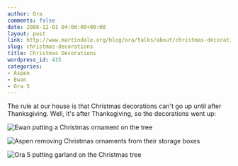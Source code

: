 ```yaml
---
author: Ora
comments: false
date: 2008-12-01 04:00:00+00:00
layout: post
link: http://www.martindale.org/blog/ora/talks/about/christmas-decorations
slug: christmas-decorations
title: Christmas Decorations
wordpress_id: 415
categories:
- Aspen
- Ewan
- Ora 5
---
```


The rule at our house is that Christmas decorations can't go up until after Thanksgiving. Well, it's after Thanksgiving, so the decorations went up:  
  
![Ewan putting a Christmas ornament on the tree](http://www.martindale.org/uploaded_images/IMG_2716-789509.jpg)  
  
![Aspen removing Christmas ornaments from their storage boxes](http://www.martindale.org/uploaded_images/IMG_2713-789476.jpg)  
  
![Ora 5 putting garland on the Christmas tree](http://www.martindale.org/uploaded_images/IMG_2717-743305.jpg)
